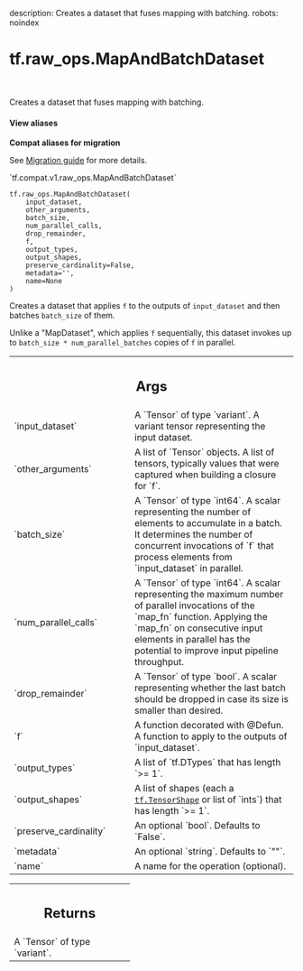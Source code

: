 description: Creates a dataset that fuses mapping with batching.
robots: noindex

# tf.raw_ops.MapAndBatchDataset

<!-- Insert buttons and diff -->

<table class="tfo-notebook-buttons tfo-api nocontent" align="left">

</table>



Creates a dataset that fuses mapping with batching.


<section class="expandable">
  <h4 class="showalways">View aliases</h4>
  <p>
<b>Compat aliases for migration</b>
<p>See
<a href="https://www.tensorflow.org/guide/migrate">Migration guide</a> for
more details.</p>
<p>`tf.compat.v1.raw_ops.MapAndBatchDataset`</p>
</p>
</section>

<pre class="devsite-click-to-copy prettyprint lang-py tfo-signature-link">
<code>tf.raw_ops.MapAndBatchDataset(
    input_dataset,
    other_arguments,
    batch_size,
    num_parallel_calls,
    drop_remainder,
    f,
    output_types,
    output_shapes,
    preserve_cardinality=False,
    metadata=&#x27;&#x27;,
    name=None
)
</code></pre>



<!-- Placeholder for "Used in" -->

Creates a dataset that applies `f` to the outputs of `input_dataset` and then
batches `batch_size` of them.

Unlike a "MapDataset", which applies `f` sequentially, this dataset invokes up
to `batch_size * num_parallel_batches` copies of `f` in parallel.

<!-- Tabular view -->
 <table class="responsive fixed orange">
<colgroup><col width="214px"><col></colgroup>
<tr><th colspan="2"><h2 class="add-link">Args</h2></th></tr>

<tr>
<td>
`input_dataset`<a id="input_dataset"></a>
</td>
<td>
A `Tensor` of type `variant`.
A variant tensor representing the input dataset.
</td>
</tr><tr>
<td>
`other_arguments`<a id="other_arguments"></a>
</td>
<td>
A list of `Tensor` objects.
A list of tensors, typically values that were captured when building a closure
for `f`.
</td>
</tr><tr>
<td>
`batch_size`<a id="batch_size"></a>
</td>
<td>
A `Tensor` of type `int64`.
A scalar representing the number of elements to accumulate in a
batch. It determines the number of concurrent invocations of `f` that process
elements from `input_dataset` in parallel.
</td>
</tr><tr>
<td>
`num_parallel_calls`<a id="num_parallel_calls"></a>
</td>
<td>
A `Tensor` of type `int64`.
A scalar representing the maximum number of parallel invocations of the `map_fn`
function. Applying the `map_fn` on consecutive input elements in parallel has
the potential to improve input pipeline throughput.
</td>
</tr><tr>
<td>
`drop_remainder`<a id="drop_remainder"></a>
</td>
<td>
A `Tensor` of type `bool`.
A scalar representing whether the last batch should be dropped in case its size
is smaller than desired.
</td>
</tr><tr>
<td>
`f`<a id="f"></a>
</td>
<td>
A function decorated with @Defun.
A function to apply to the outputs of `input_dataset`.
</td>
</tr><tr>
<td>
`output_types`<a id="output_types"></a>
</td>
<td>
A list of `tf.DTypes` that has length `>= 1`.
</td>
</tr><tr>
<td>
`output_shapes`<a id="output_shapes"></a>
</td>
<td>
A list of shapes (each a <a href="../../tf/TensorShape.md"><code>tf.TensorShape</code></a> or list of `ints`) that has length `>= 1`.
</td>
</tr><tr>
<td>
`preserve_cardinality`<a id="preserve_cardinality"></a>
</td>
<td>
An optional `bool`. Defaults to `False`.
</td>
</tr><tr>
<td>
`metadata`<a id="metadata"></a>
</td>
<td>
An optional `string`. Defaults to `""`.
</td>
</tr><tr>
<td>
`name`<a id="name"></a>
</td>
<td>
A name for the operation (optional).
</td>
</tr>
</table>



<!-- Tabular view -->
 <table class="responsive fixed orange">
<colgroup><col width="214px"><col></colgroup>
<tr><th colspan="2"><h2 class="add-link">Returns</h2></th></tr>
<tr class="alt">
<td colspan="2">
A `Tensor` of type `variant`.
</td>
</tr>

</table>

